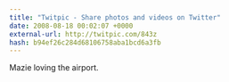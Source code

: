 ```yaml
---
title: "Twitpic - Share photos and videos on Twitter"
date: 2008-08-18 00:02:07 +0000
external-url: http://twitpic.com/843z
hash: b94ef26c284d68106758aba1bcd6a3fb
---
```


Mazie loving the airport. 
